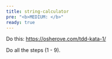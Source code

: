 ```yaml
---
title: string-calculator
pre: "<b>MEDIUM: </b>"
ready: true
---
```


Do this: https://osherove.com/tdd-kata-1/

Do all the steps (1 - 9).
